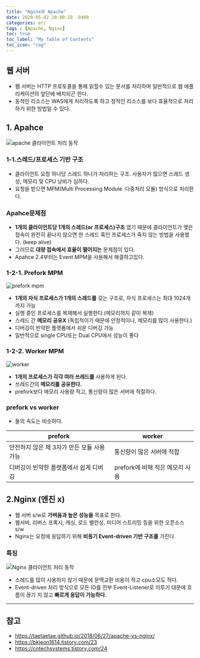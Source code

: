 ```yaml
---
title: "Nginx와 Apache"
date: 2020-05-02 20:00:28 -0400
categories: etc
tags : [Apache, Nginx]
toc: true
toc_label: "My Table of Contents"
toc_icon: "cog"
---
```

## 웹 서버
- 웹 서버는 HTTP 프로토콜을 통해 읽힐수 있는 문서를 처리하며 일반적으로 웹 애플리케이션의 앞단에 배치되곤 한다.
- 동적인 리소스는 WAS에게 처리하도록 하고 정적인 리소스를 보다 효율적으로 처리하기 위한 방법일 수 있다.


## 1. Apahce
![apache 클라이언트 처리 동작](https://user-images.githubusercontent.com/55946791/80852123-ff86e100-8c60-11ea-9f70-f18240ba42c2.png)

### 1-1.스레드/프로세스 기반 구조
- 클라이언트 요청 하나당 스레드 하나가 처리하는 구조. 사용자가 많으면 스레드 생성, 메모리 및 CPU 낭비가 심하다.
- 요청을 받으면 MPM(Multi Processing Module :다중처리 모듈) 방식으로 처리한다.
### Apahce문제점
- __1개의 클라이언트당 1개의 스레드(or 프로세스)구조__ 였기 때문에 클라이언트가 맺은 접속이 완전히 끝나지 않으면 한 스레드 혹인 프로세스가 죽지 않는 방법을 사용했다. (keep alive)
- 그러므로 __대량 접속에서 효율이 떨어지는__ 문제점이 있다.
- Apahce 2.4부터는 Event MPM을 사용해서 해결하고있다.


### 1-2-1. Prefork MPM
![prefork mpm](https://user-images.githubusercontent.com/55946791/80852141-35c46080-8c61-11ea-9e1a-fd125a5ba64a.png)
- __1개의 자식 프로세스가 1개의 스레드를__ 갖는 구조로, 자식 프로세스는 최대 1024개 까지 가능
- 실행 중인 프로세스를 복제해서 실행한다.(메모리까지 같이 복제)
- 스레드 간 __메모리 공유X__ (독립적이기 때문에 안정적이나, 메모리를 많이 사용한다.)
- 디버깅이 빈약한 플랫폼에서 쉬운 디버깅 가능
- 일반적으로 single CPU또는 Dual CPU에서 성능이 좋다

### 1-2-2. Worker MPM
![worker](https://user-images.githubusercontent.com/55946791/80852222-c9962c80-8c61-11ea-8b70-0d32b594bd31.gif)
- __1개의 프로세스가 각각 여러 쓰레드를__ 사용하게 된다.
- 쓰레드간의 __메모리를 공유한다.__
- prefork보다 메모리 사용량 적고, 통신량이 많은 서버에 적절하다.

### prefork vs worker
- 둘의 속도는 비슷하다.

|prefork | worker|
|--|--|
|안전하지 않은 제 3자가 만든 모듈 사용가능 | 통신량이 많은 서버에 적합|
|디버깅이 빈약한 플랫폼에서 쉽게 디버깅| prefork에 비해 적은 메모리 사용|

## 2.Nginx (엔진 x)
- 웹 서버 s/w로 __가벼움과 높은 성능을__ 목표로 한다.
- 웹서버, 리버스 프록시, 캐싱, 로드 밸런싱, 미디어 스트리밍 등을 위한 오픈소스 s/w
- Nginx는 요청에 응답하기 위해 __비동기 Event-driven 기반 구조를__ 가진다.

### 특징
![Nginx 클라이언트 처리 동작](https://user-images.githubusercontent.com/55946791/80852441-90f75280-8c63-11ea-9573-c8ba1d433f9e.png)
- 스레드를 많이 사용하지 않기 때문에 문맥교환 비용이 적고 cpu소모도 적다.
- Event-driven 처리 방식으로 모든 IO를 전부 Event-Listener로 미루기 대문에 흐름이 끊기 지 않고 __빠르게 응답이 가능하다.__


---
## 참고
- <https://taetaetae.github.io/2018/06/27/apache-vs-nginx/>
- <https://bkjeon1614.tistory.com/23>
- <https://cntechsystems.tistory.com/24>
